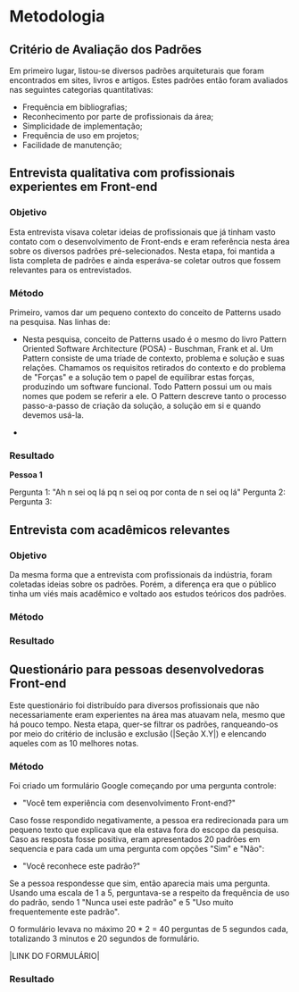# Metodologia

## Critério de Avaliação dos Padrões

Em primeiro lugar, listou-se diversos padrões arquiteturais que foram encontrados em sites, livros e artigos. Estes padrões então foram avaliados nas seguintes categorias quantitativas:

- Frequência em bibliografias;
- Reconhecimento por parte de profissionais da área;
- Simplicidade de implementação;
- Frequência de uso em projetos;
- Facilidade de manutenção;

## Entrevista qualitativa com profissionais experientes em Front-end

### Objetivo

Esta entrevista visava coletar ideias de profissionais que já tinham vasto contato com o desenvolvimento de Front-ends e eram referência nesta área sobre os diversos padrões pré-selecionados. Nesta etapa, foi mantida a lista completa de padrões e ainda esperáva-se coletar outros que fossem relevantes para os entrevistados.

### Método

Primeiro, vamos dar um pequeno contexto do conceito de Patterns usado na pesquisa. Nas linhas de:

- Nesta pesquisa, conceito de Patterns usado é o mesmo do livro Pattern Oriented Software Architecture (POSA) - Buschman, Frank et al. Um Pattern consiste de uma tríade de contexto, problema e solução e suas relações. Chamamos os requisitos retirados do contexto e do problema de "Forças" e a solução tem o papel de equilibrar estas forças, produzindo um software funcional. Todo Pattern possui um ou mais nomes que podem se referir a ele. O Pattern descreve tanto o processo passo-a-passo de criação da solução, a solução em si e quando devemos usá-la.

-

### Resultado

**Pessoa 1**

Pergunta 1: "Ah n sei oq lá pq n sei oq por conta de n sei oq lá"
Pergunta 2:
Pergunta 3:

## Entrevista com acadêmicos relevantes

### Objetivo

Da mesma forma que a entrevista com profissionais da indústria, foram coletadas ideias sobre os padrões. Porém, a diferença era que o público tinha um viés mais acadêmico e voltado aos estudos teóricos dos padrões.

### Método

### Resultado

## Questionário para pessoas desenvolvedoras Front-end

Este questionário foi distribuído para diversos profissionais que não necessariamente eram experientes na área mas atuavam nela, mesmo que há pouco tempo. Nesta etapa, quer-se filtrar os padrões, ranqueando-os por meio do critério de inclusão e exclusão (|Seção X.Y|) e elencando aqueles com as 10 melhores notas.

### Método

Foi criado um formulário Google começando por uma pergunta controle:

- "Você tem experiência com desenvolvimento Front-end?"

Caso fosse respondido negativamente, a pessoa era redirecionada para um pequeno texto que explicava que ela estava fora do escopo da pesquisa. Caso as resposta fosse positiva, eram apresentados 20 padrões em sequencia e para cada um uma pergunta com opções "Sim" e "Não":

- "Você reconhece este padrão?"

Se a pessoa respondesse que sim, então aparecia mais uma pergunta. Usando uma escala de 1 a 5, perguntava-se a respeito da frequência de uso do padrão, sendo 1 "Nunca usei este padrão" e 5 "Uso muito frequentemente este padrão".

O formulário levava no máximo 20 \* 2 = 40 perguntas de 5 segundos cada, totalizando 3 minutos e 20 segundos de formulário.

|LINK DO FORMULÁRIO|

### Resultado

